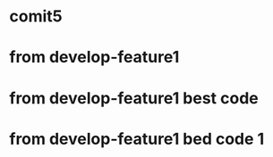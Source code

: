 # 
# comit5
# from develop-feature1
# from develop-feature1 best code
# from develop-feature1 bed code 1

